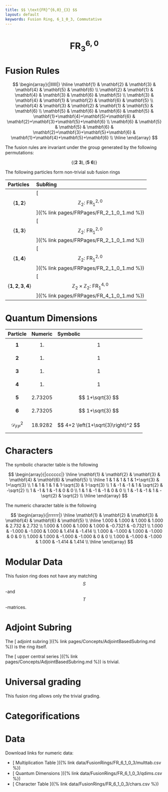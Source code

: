 ```yaml
---
title: $$ \text{FR}^{6,0}_{3} $$
layout: default
keywords: Fusion Ring, 6_1_0_3, Commutative
---
```

# $$ \text{FR}^{6,0}_{3} $$


# Fusion Rules

$$
\begin{array}{|llllll|}
\hline
 \mathbf{1} & \mathbf{2} & \mathbf{3} & \mathbf{4} & \mathbf{5} & \mathbf{6} \\
 \mathbf{2} & \mathbf{1} & \mathbf{4} & \mathbf{3} & \mathbf{6} & \mathbf{5} \\
 \mathbf{3} & \mathbf{4} & \mathbf{1} & \mathbf{2} & \mathbf{6} & \mathbf{5} \\
 \mathbf{4} & \mathbf{3} & \mathbf{2} & \mathbf{1} & \mathbf{5} & \mathbf{6} \\
 \mathbf{5} & \mathbf{6} & \mathbf{6} & \mathbf{5} & \mathbf{1}+\mathbf{4}+\mathbf{5}+\mathbf{6} & \mathbf{2}+\mathbf{3}+\mathbf{5}+\mathbf{6} \\
 \mathbf{6} & \mathbf{5} & \mathbf{5} & \mathbf{6} & \mathbf{2}+\mathbf{3}+\mathbf{5}+\mathbf{6} & \mathbf{1}+\mathbf{4}+\mathbf{5}+\mathbf{6} \\
\hline
\end{array}
$$


The fusion rules are invariant under the group generated by the following permutations:

$$ \{(\mathbf{2} \  \mathbf{3}), (\mathbf{5} \  \mathbf{6})\} $$


The following particles form non-trivial sub fusion rings

| Particles | SubRing |
| :------ | :------ |
| $$ \{\mathbf{1},\mathbf{2}\} $$ | [ $$ \mathbb{Z}_2:\ \text{FR}^{2,0}_{1} $$ ]({% link pages/FRPages/FR_2_1_0_1.md %}) |
| $$ \{\mathbf{1},\mathbf{3}\} $$ | [ $$ \mathbb{Z}_2:\ \text{FR}^{2,0}_{1} $$ ]({% link pages/FRPages/FR_2_1_0_1.md %}) |
| $$ \{\mathbf{1},\mathbf{4}\} $$ | [ $$ \mathbb{Z}_2:\ \text{FR}^{2,0}_{1} $$ ]({% link pages/FRPages/FR_2_1_0_1.md %}) |
| $$ \{\mathbf{1},\mathbf{2},\mathbf{3},\mathbf{4}\} $$ | [ $$ \mathbb{Z}_2\times \mathbb{Z}_2:\ \text{FR}^{4,0}_{1} $$ ]({% link pages/FRPages/FR_4_1_0_1.md %}) |

# Quantum Dimensions

| Particle | Numeric | Symbolic |
| :------ | :------ | :------ |
| $$ \mathbf{1} $$ | $$ 1. $$ | $$ 1 $$ |
| $$ \mathbf{2} $$ | $$ 1. $$ | $$ 1 $$ |
| $$ \mathbf{3} $$ | $$ 1. $$ | $$ 1 $$ |
| $$ \mathbf{4} $$ | $$ 1. $$ | $$ 1 $$ |
| $$ \mathbf{5} $$ | $$ 2.73205 $$ | $$ 1+\sqrt{3} $$ |
| $$ \mathbf{6} $$ | $$ 2.73205 $$ | $$ 1+\sqrt{3} $$ |
| $$ \mathcal{D}_{FP}^2 $$ | $$ 18.9282 $$ | $$ 4+2 \left(1+\sqrt{3}\right)^2 $$ |

# Characters

The symbolic character table is the following

$$
\begin{array}{|cccccc|}
\hline
 \mathbf{1} & \mathbf{2} & \mathbf{3} & \mathbf{4} & \mathbf{6} & \mathbf{5} \\
\hline
 1 & 1 & 1 & 1 & 1+\sqrt{3} & 1+\sqrt{3} \\
 1 & 1 & 1 & 1 & 1-\sqrt{3} & 1-\sqrt{3} \\
 1 & -1 & -1 & 1 & \sqrt{2} & -\sqrt{2} \\
 1 & -1 & 1 & -1 & 0 & 0 \\
 1 & 1 & -1 & -1 & 0 & 0 \\
 1 & -1 & -1 & 1 & -\sqrt{2} & \sqrt{2} \\
\hline
\end{array}
$$

The numeric character table is the following

$$
\begin{array}{|rrrrrr|}
\hline
 \mathbf{1} & \mathbf{2} & \mathbf{3} & \mathbf{4} & \mathbf{6} & \mathbf{5} \\
\hline
 1.000 & 1.000 & 1.000 & 1.000 & 2.732 & 2.732 \\
 1.000 & 1.000 & 1.000 & 1.000 & -0.7321 & -0.7321 \\
 1.000 & -1.000 & -1.000 & 1.000 & 1.414 & -1.414 \\
 1.000 & -1.000 & 1.000 & -1.000 & 0 & 0 \\
 1.000 & 1.000 & -1.000 & -1.000 & 0 & 0 \\
 1.000 & -1.000 & -1.000 & 1.000 & -1.414 & 1.414 \\
\hline
\end{array}
$$

# Modular Data

This fusion ring does not have any matching $$ S $$-and $$ T $$-matrices.

# Adjoint Subring

The [ adjoint subring ]({% link pages/Concepts/AdjointBasedSubring.md %}) is the ring itself.

The [ upper central series ]({% link pages/Concepts/AdjointBasedSubring.md %}) is trivial.

# Universal grading

This fusion ring allows only the trivial grading.

# Categorifications



# Data

Download links for numeric data:

* [ Multiplication Table ]({% link data/FusionRings/FR_6_1_0_3/multtab.csv %})
* [ Quantum Dimensions ]({% link data/FusionRings/FR_6_1_0_3/qdims.csv %})
* [ Character Table ]({% link data/FusionRings/FR_6_1_0_3/chars.csv %})